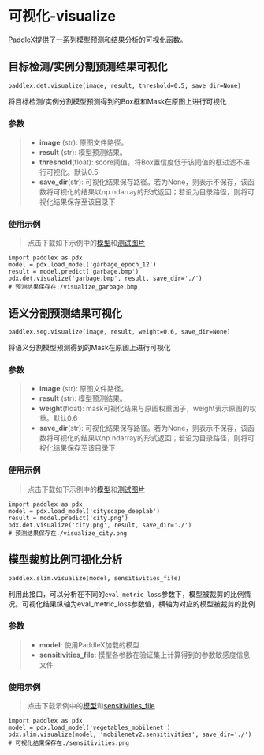 # 可视化-visualize
PaddleX提供了一系列模型预测和结果分析的可视化函数。

## 目标检测/实例分割预测结果可视化
```
paddlex.det.visualize(image, result, threshold=0.5, save_dir=None)
```
将目标检测/实例分割模型预测得到的Box框和Mask在原图上进行可视化

### 参数
> * **image** (str): 原图文件路径。  
> * **result** (str): 模型预测结果。
> * **threshold**(float): score阈值，将Box置信度低于该阈值的框过滤不进行可视化。默认0.5
> * **save_dir**(str): 可视化结果保存路径。若为None，则表示不保存，该函数将可视化的结果以np.ndarray的形式返回；若设为目录路径，则将可视化结果保存至该目录下

### 使用示例
> 点击下载如下示例中的[模型](https://bj.bcebos.com/paddlex/models/garbage_epoch_12.tar.gz)和[测试图片](https://bj.bcebos.com/paddlex/datasets/garbage.bmp)
```
import paddlex as pdx
model = pdx.load_model('garbage_epoch_12')
result = model.predict('garbage.bmp')
pdx.det.visualize('garbage.bmp', result, save_dir='./')
# 预测结果保存在./visualize_garbage.bmp
```

## 语义分割预测结果可视化
```
paddlex.seg.visualize(image, result, weight=0.6, save_dir=None)
```
将语义分割模型预测得到的Mask在原图上进行可视化

### 参数
> * **image** (str): 原图文件路径。  
> * **result** (str): 模型预测结果。
> * **weight**(float): mask可视化结果与原图权重因子，weight表示原图的权重。默认0.6
> * **save_dir**(str): 可视化结果保存路径。若为None，则表示不保存，该函数将可视化的结果以np.ndarray的形式返回；若设为目录路径，则将可视化结果保存至该目录下

### 使用示例
> 点击下载如下示例中的[模型](https://bj.bcebos.com/paddlex/models/cityscape_deeplab.tar.gz)和[测试图片](https://bj.bcebos.com/paddlex/datasets/city.png)
```
import paddlex as pdx
model = pdx.load_model('cityscape_deeplab')
result = model.predict('city.png')
pdx.det.visualize('city.png', result, save_dir='./')
# 预测结果保存在./visualize_city.png
```

## 模型裁剪比例可视化分析
```
paddlex.slim.visualize(model, sensitivities_file)
```
利用此接口，可以分析在不同的`eval_metric_loss`参数下，模型被裁剪的比例情况。可视化结果纵轴为eval_metric_loss参数值，横轴为对应的模型被裁剪的比例

### 参数
>* **model**: 使用PaddleX加载的模型
>* **sensitivities_file**: 模型各参数在验证集上计算得到的参数敏感度信息文件

### 使用示例
> 点击下载示例中的[模型](https://bj.bcebos.com/paddlex/models/vegetables_mobilenet.tar.gz)和[sensitivities_file](https://bj.bcebos.com/paddlex/slim_prune/mobilenetv2.sensitivities)
```
import paddlex as pdx
model = pdx.load_model('vegetables_mobilenet')
pdx.slim.visualize(model, 'mobilenetv2.sensitivities', save_dir='./')
# 可视化结果保存在./sensitivities.png
```
